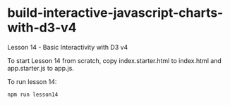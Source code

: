 # build-interactive-javascript-charts-with-d3-v4

Lesson 14 - Basic Interactivity with D3 v4

To start Lesson 14 from scratch, copy index.starter.html to index.html and app.starter.js to app.js.

To run lesson 14:
```
npm run lesson14
```
